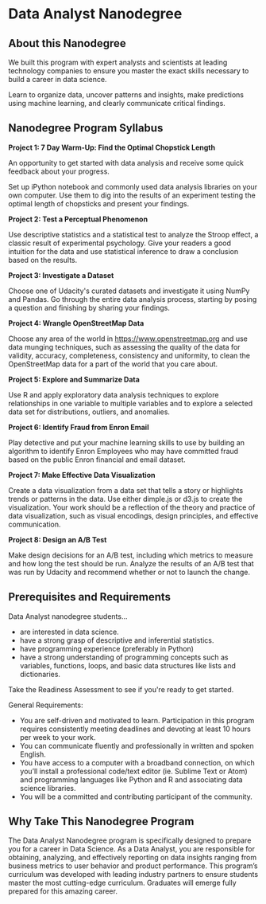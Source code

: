 # Data Analyst Nanodegree

## About this Nanodegree
We built this program with expert analysts and scientists at leading technology
companies to ensure you master the exact skills necessary to build a career in
data science.

Learn to organize data, uncover patterns and insights, make predictions using
machine learning, and clearly communicate critical findings.

## Nanodegree Program Syllabus
**Project 1: 7 Day Warm-Up: Find the Optimal Chopstick Length**

An opportunity to get started with data analysis and receive some quick feedback
about your progress.

Set up iPython notebook and commonly used data analysis libraries on your own
computer. Use them to dig into the results of an experiment testing the optimal
length of chopsticks and present your findings.

**Project 2: Test a Perceptual Phenomenon**

Use descriptive statistics and a statistical test to analyze the Stroop effect,
a classic result of experimental psychology. Give your readers a good intuition
for the data and use statistical inference to draw a conclusion based on the
results.

**Project 3: Investigate a Dataset**

Choose one of Udacity's curated datasets and investigate it using NumPy and
Pandas. Go through the entire data analysis process, starting by posing a
question and finishing by sharing your findings.

**Project 4: Wrangle OpenStreetMap Data**

Choose any area of the world in https://www.openstreetmap.org and use data
munging techniques, such as assessing the quality of the data for validity,
accuracy, completeness, consistency and uniformity, to clean the OpenStreetMap
data for a part of the world that you care about.

**Project 5: Explore and Summarize Data**

Use R and apply exploratory data analysis techniques to explore relationships in
one variable to multiple variables and to explore a selected data set for
distributions, outliers, and anomalies.

**Project 6: Identify Fraud from Enron Email**

Play detective and put your machine learning skills to use by building an
algorithm to identify Enron Employees who may have committed fraud based on
the public Enron financial and email dataset.

**Project 7: Make Effective Data Visualization**

Create a data visualization from a data set that tells a story or highlights
trends or patterns in the data. Use either dimple.js or d3.js to create the
visualization. Your work should be a reflection of the theory and practice
of data visualization, such as visual encodings, design principles, and
effective communication.

**Project 8: Design an A/B Test**

Make design decisions for an A/B test, including which metrics to measure and
how long the test should be run. Analyze the results of an A/B test that was
run by Udacity and recommend whether or not to launch the change.

## Prerequisites and Requirements
Data Analyst nanodegree students...

* are interested in data science.
* have a strong grasp of descriptive and inferential statistics.
* have programming experience (preferably in Python)
* have a strong understanding of programming concepts such as variables,
functions, loops, and basic data structures like lists and dictionaries.

Take the Readiness Assessment to see if you're ready to get started.

General Requirements:

* You are self-driven and motivated to learn. Participation in this program
requires consistently meeting deadlines and devoting at least 10 hours per week to your work.
* You can communicate fluently and professionally in written and spoken English.
* You have access to a computer with a broadband connection, on which you’ll
install a professional code/text editor (ie. Sublime Text or Atom) and
programming languages like Python and R and associating data science libraries.
* You will be a committed and contributing participant of the community.

## Why Take This Nanodegree Program
The Data Analyst Nanodegree program is specifically designed to prepare you for
a career in Data Science. As a Data Analyst, you are responsible for obtaining,
analyzing, and effectively reporting on data insights ranging from business
metrics to user behavior and product performance. This program’s curriculum was
developed with leading industry partners to ensure students master the most
cutting-edge curriculum. Graduates will emerge fully prepared for this
amazing career.
